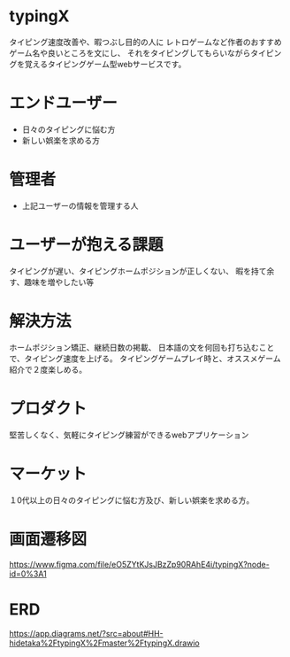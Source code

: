 # typingX

タイピング速度改善や、暇つぶし目的の人に
レトロゲームなど作者のおすすめゲーム名や良いところを文にし、
それをタイピングしてもらいながらタイピングを覚えるタイピングゲーム型webサービスです。

# エンドユーザー

* 日々のタイピングに悩む方
* 新しい娯楽を求める方

# 管理者

* 上記ユーザーの情報を管理する人
# ユーザーが抱える課題
タイピングが遅い、タイピングホームポジションが正しくない、
暇を持て余す、趣味を増やしたい等

# 解決方法
ホームポジション矯正、継続日数の掲載、
日本語の文を何回も打ち込むことで、タイピング速度を上げる。
タイピングゲームプレイ時と、オススメゲーム紹介で２度楽しめる。

# プロダクト
堅苦しくなく、気軽にタイピング練習ができるwebアプリケーション

# マーケット

１0代以上の日々のタイピングに悩む方及び、新しい娯楽を求める方。

# 画面遷移図

https://www.figma.com/file/eO5ZYtKJsJBzZp90RAhE4i/typingX?node-id=0%3A1

# ERD

https://app.diagrams.net/?src=about#HH-hidetaka%2FtypingX%2Fmaster%2FtypingX.drawio
